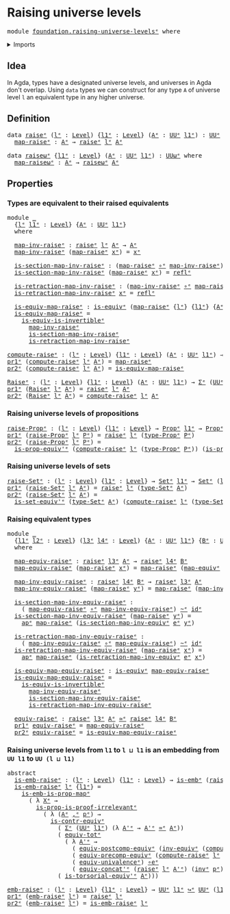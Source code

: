 # Raising universe levels

<pre class="Agda"><a id="36" class="Keyword">module</a> <a id="43" href="foundation.raising-universe-levels%25E1%25B5%2589.html" class="Module">foundation.raising-universe-levelsᵉ</a> <a id="79" class="Keyword">where</a>
</pre>
<details><summary>Imports</summary>

<pre class="Agda"><a id="135" class="Keyword">open</a> <a id="140" class="Keyword">import</a> <a id="147" href="foundation.action-on-identifications-functions%25E1%25B5%2589.html" class="Module">foundation.action-on-identifications-functionsᵉ</a>
<a id="195" class="Keyword">open</a> <a id="200" class="Keyword">import</a> <a id="207" href="foundation.dependent-pair-types%25E1%25B5%2589.html" class="Module">foundation.dependent-pair-typesᵉ</a>
<a id="240" class="Keyword">open</a> <a id="245" class="Keyword">import</a> <a id="252" href="foundation.equivalences%25E1%25B5%2589.html" class="Module">foundation.equivalencesᵉ</a>
<a id="277" class="Keyword">open</a> <a id="282" class="Keyword">import</a> <a id="289" href="foundation.identity-types%25E1%25B5%2589.html" class="Module">foundation.identity-typesᵉ</a>
<a id="316" class="Keyword">open</a> <a id="321" class="Keyword">import</a> <a id="328" href="foundation.univalence%25E1%25B5%2589.html" class="Module">foundation.univalenceᵉ</a>
<a id="351" class="Keyword">open</a> <a id="356" class="Keyword">import</a> <a id="363" href="foundation.universe-levels%25E1%25B5%2589.html" class="Module">foundation.universe-levelsᵉ</a>

<a id="392" class="Keyword">open</a> <a id="397" class="Keyword">import</a> <a id="404" href="foundation-core.contractible-types%25E1%25B5%2589.html" class="Module">foundation-core.contractible-typesᵉ</a>
<a id="440" class="Keyword">open</a> <a id="445" class="Keyword">import</a> <a id="452" href="foundation-core.embeddings%25E1%25B5%2589.html" class="Module">foundation-core.embeddingsᵉ</a>
<a id="480" class="Keyword">open</a> <a id="485" class="Keyword">import</a> <a id="492" href="foundation-core.function-types%25E1%25B5%2589.html" class="Module">foundation-core.function-typesᵉ</a>
<a id="524" class="Keyword">open</a> <a id="529" class="Keyword">import</a> <a id="536" href="foundation-core.functoriality-dependent-pair-types%25E1%25B5%2589.html" class="Module">foundation-core.functoriality-dependent-pair-typesᵉ</a>
<a id="588" class="Keyword">open</a> <a id="593" class="Keyword">import</a> <a id="600" href="foundation-core.homotopies%25E1%25B5%2589.html" class="Module">foundation-core.homotopiesᵉ</a>
<a id="628" class="Keyword">open</a> <a id="633" class="Keyword">import</a> <a id="640" href="foundation-core.propositional-maps%25E1%25B5%2589.html" class="Module">foundation-core.propositional-mapsᵉ</a>
<a id="676" class="Keyword">open</a> <a id="681" class="Keyword">import</a> <a id="688" href="foundation-core.propositions%25E1%25B5%2589.html" class="Module">foundation-core.propositionsᵉ</a>
<a id="718" class="Keyword">open</a> <a id="723" class="Keyword">import</a> <a id="730" href="foundation-core.sets%25E1%25B5%2589.html" class="Module">foundation-core.setsᵉ</a>
</pre>
</details>

## Idea

In Agda, types have a designated universe levels, and universes in Agda don't
overlap. Using `data` types we can construct for any type `A` of universe level
`l` an equivalent type in any higher universe.

## Definition

<pre class="Agda"><a id="1007" class="Keyword">data</a> <a id="raiseᵉ"></a><a id="1012" href="foundation.raising-universe-levels%25E1%25B5%2589.html#1012" class="Datatype">raiseᵉ</a> <a id="1019" class="Symbol">(</a><a id="1020" href="foundation.raising-universe-levels%25E1%25B5%2589.html#1020" class="Bound">lᵉ</a> <a id="1023" class="Symbol">:</a> <a id="1025" href="Agda.Primitive.html#742" class="Postulate">Level</a><a id="1030" class="Symbol">)</a> <a id="1032" class="Symbol">{</a><a id="1033" href="foundation.raising-universe-levels%25E1%25B5%2589.html#1033" class="Bound">l1ᵉ</a> <a id="1037" class="Symbol">:</a> <a id="1039" href="Agda.Primitive.html#742" class="Postulate">Level</a><a id="1044" class="Symbol">}</a> <a id="1046" class="Symbol">(</a><a id="1047" href="foundation.raising-universe-levels%25E1%25B5%2589.html#1047" class="Bound">Aᵉ</a> <a id="1050" class="Symbol">:</a> <a id="1052" href="Agda.Primitive.html#429" class="Primitive">UUᵉ</a> <a id="1056" href="foundation.raising-universe-levels%25E1%25B5%2589.html#1033" class="Bound">l1ᵉ</a><a id="1059" class="Symbol">)</a> <a id="1061" class="Symbol">:</a> <a id="1063" href="Agda.Primitive.html#429" class="Primitive">UUᵉ</a> <a id="1067" class="Symbol">(</a><a id="1068" href="foundation.raising-universe-levels%25E1%25B5%2589.html#1033" class="Bound">l1ᵉ</a> <a id="1072" href="Agda.Primitive.html#961" class="Primitive Operator">⊔</a> <a id="1074" href="foundation.raising-universe-levels%25E1%25B5%2589.html#1020" class="Bound">lᵉ</a><a id="1076" class="Symbol">)</a> <a id="1078" class="Keyword">where</a>
  <a id="raiseᵉ.map-raiseᵉ"></a><a id="1086" href="foundation.raising-universe-levels%25E1%25B5%2589.html#1086" class="InductiveConstructor">map-raiseᵉ</a> <a id="1097" class="Symbol">:</a> <a id="1099" href="foundation.raising-universe-levels%25E1%25B5%2589.html#1047" class="Bound">Aᵉ</a> <a id="1102" class="Symbol">→</a> <a id="1104" href="foundation.raising-universe-levels%25E1%25B5%2589.html#1012" class="Datatype">raiseᵉ</a> <a id="1111" href="foundation.raising-universe-levels%25E1%25B5%2589.html#1020" class="Bound">lᵉ</a> <a id="1114" href="foundation.raising-universe-levels%25E1%25B5%2589.html#1047" class="Bound">Aᵉ</a>

<a id="1118" class="Keyword">data</a> <a id="raiseωᵉ"></a><a id="1123" href="foundation.raising-universe-levels%25E1%25B5%2589.html#1123" class="Datatype">raiseωᵉ</a> <a id="1131" class="Symbol">{</a><a id="1132" href="foundation.raising-universe-levels%25E1%25B5%2589.html#1132" class="Bound">l1ᵉ</a> <a id="1136" class="Symbol">:</a> <a id="1138" href="Agda.Primitive.html#742" class="Postulate">Level</a><a id="1143" class="Symbol">}</a> <a id="1145" class="Symbol">(</a><a id="1146" href="foundation.raising-universe-levels%25E1%25B5%2589.html#1146" class="Bound">Aᵉ</a> <a id="1149" class="Symbol">:</a> <a id="1151" href="Agda.Primitive.html#429" class="Primitive">UUᵉ</a> <a id="1155" href="foundation.raising-universe-levels%25E1%25B5%2589.html#1132" class="Bound">l1ᵉ</a><a id="1158" class="Symbol">)</a> <a id="1160" class="Symbol">:</a> <a id="1162" href="Agda.Primitive.html#553" class="Primitive">UUωᵉ</a> <a id="1167" class="Keyword">where</a>
  <a id="raiseωᵉ.map-raiseωᵉ"></a><a id="1175" href="foundation.raising-universe-levels%25E1%25B5%2589.html#1175" class="InductiveConstructor">map-raiseωᵉ</a> <a id="1187" class="Symbol">:</a> <a id="1189" href="foundation.raising-universe-levels%25E1%25B5%2589.html#1146" class="Bound">Aᵉ</a> <a id="1192" class="Symbol">→</a> <a id="1194" href="foundation.raising-universe-levels%25E1%25B5%2589.html#1123" class="Datatype">raiseωᵉ</a> <a id="1202" href="foundation.raising-universe-levels%25E1%25B5%2589.html#1146" class="Bound">Aᵉ</a>
</pre>
## Properties

### Types are equivalent to their raised equivalents

<pre class="Agda"><a id="1287" class="Keyword">module</a> <a id="1294" href="foundation.raising-universe-levels%25E1%25B5%2589.html#1294" class="Module">_</a>
  <a id="1298" class="Symbol">{</a><a id="1299" href="foundation.raising-universe-levels%25E1%25B5%2589.html#1299" class="Bound">lᵉ</a> <a id="1302" href="foundation.raising-universe-levels%25E1%25B5%2589.html#1302" class="Bound">l1ᵉ</a> <a id="1306" class="Symbol">:</a> <a id="1308" href="Agda.Primitive.html#742" class="Postulate">Level</a><a id="1313" class="Symbol">}</a> <a id="1315" class="Symbol">{</a><a id="1316" href="foundation.raising-universe-levels%25E1%25B5%2589.html#1316" class="Bound">Aᵉ</a> <a id="1319" class="Symbol">:</a> <a id="1321" href="Agda.Primitive.html#429" class="Primitive">UUᵉ</a> <a id="1325" href="foundation.raising-universe-levels%25E1%25B5%2589.html#1302" class="Bound">l1ᵉ</a><a id="1328" class="Symbol">}</a>
  <a id="1332" class="Keyword">where</a>

  <a id="1341" href="foundation.raising-universe-levels%25E1%25B5%2589.html#1341" class="Function">map-inv-raiseᵉ</a> <a id="1356" class="Symbol">:</a> <a id="1358" href="foundation.raising-universe-levels%25E1%25B5%2589.html#1012" class="Datatype">raiseᵉ</a> <a id="1365" href="foundation.raising-universe-levels%25E1%25B5%2589.html#1299" class="Bound">lᵉ</a> <a id="1368" href="foundation.raising-universe-levels%25E1%25B5%2589.html#1316" class="Bound">Aᵉ</a> <a id="1371" class="Symbol">→</a> <a id="1373" href="foundation.raising-universe-levels%25E1%25B5%2589.html#1316" class="Bound">Aᵉ</a>
  <a id="1378" href="foundation.raising-universe-levels%25E1%25B5%2589.html#1341" class="Function">map-inv-raiseᵉ</a> <a id="1393" class="Symbol">(</a><a id="1394" href="foundation.raising-universe-levels%25E1%25B5%2589.html#1086" class="InductiveConstructor">map-raiseᵉ</a> <a id="1405" href="foundation.raising-universe-levels%25E1%25B5%2589.html#1405" class="Bound">xᵉ</a><a id="1407" class="Symbol">)</a> <a id="1409" class="Symbol">=</a> <a id="1411" href="foundation.raising-universe-levels%25E1%25B5%2589.html#1405" class="Bound">xᵉ</a>

  <a id="1417" href="foundation.raising-universe-levels%25E1%25B5%2589.html#1417" class="Function">is-section-map-inv-raiseᵉ</a> <a id="1443" class="Symbol">:</a> <a id="1445" class="Symbol">(</a><a id="1446" href="foundation.raising-universe-levels%25E1%25B5%2589.html#1086" class="InductiveConstructor">map-raiseᵉ</a> <a id="1457" href="foundation-core.function-types%25E1%25B5%2589.html#476" class="Function Operator">∘ᵉ</a> <a id="1460" href="foundation.raising-universe-levels%25E1%25B5%2589.html#1341" class="Function">map-inv-raiseᵉ</a><a id="1474" class="Symbol">)</a> <a id="1476" href="foundation-core.homotopies%25E1%25B5%2589.html#2800" class="Function Operator">~ᵉ</a> <a id="1479" href="foundation-core.function-types%25E1%25B5%2589.html#309" class="Function">idᵉ</a>
  <a id="1485" href="foundation.raising-universe-levels%25E1%25B5%2589.html#1417" class="Function">is-section-map-inv-raiseᵉ</a> <a id="1511" class="Symbol">(</a><a id="1512" href="foundation.raising-universe-levels%25E1%25B5%2589.html#1086" class="InductiveConstructor">map-raiseᵉ</a> <a id="1523" href="foundation.raising-universe-levels%25E1%25B5%2589.html#1523" class="Bound">xᵉ</a><a id="1525" class="Symbol">)</a> <a id="1527" class="Symbol">=</a> <a id="1529" href="foundation-core.identity-types%25E1%25B5%2589.html#2694" class="InductiveConstructor">reflᵉ</a>

  <a id="1538" href="foundation.raising-universe-levels%25E1%25B5%2589.html#1538" class="Function">is-retraction-map-inv-raiseᵉ</a> <a id="1567" class="Symbol">:</a> <a id="1569" class="Symbol">(</a><a id="1570" href="foundation.raising-universe-levels%25E1%25B5%2589.html#1341" class="Function">map-inv-raiseᵉ</a> <a id="1585" href="foundation-core.function-types%25E1%25B5%2589.html#476" class="Function Operator">∘ᵉ</a> <a id="1588" href="foundation.raising-universe-levels%25E1%25B5%2589.html#1086" class="InductiveConstructor">map-raiseᵉ</a><a id="1598" class="Symbol">)</a> <a id="1600" href="foundation-core.homotopies%25E1%25B5%2589.html#2800" class="Function Operator">~ᵉ</a> <a id="1603" href="foundation-core.function-types%25E1%25B5%2589.html#309" class="Function">idᵉ</a>
  <a id="1609" href="foundation.raising-universe-levels%25E1%25B5%2589.html#1538" class="Function">is-retraction-map-inv-raiseᵉ</a> <a id="1638" href="foundation.raising-universe-levels%25E1%25B5%2589.html#1638" class="Bound">xᵉ</a> <a id="1641" class="Symbol">=</a> <a id="1643" href="foundation-core.identity-types%25E1%25B5%2589.html#2694" class="InductiveConstructor">reflᵉ</a>

  <a id="1652" href="foundation.raising-universe-levels%25E1%25B5%2589.html#1652" class="Function">is-equiv-map-raiseᵉ</a> <a id="1672" class="Symbol">:</a> <a id="1674" href="foundation-core.equivalences%25E1%25B5%2589.html#1553" class="Function">is-equivᵉ</a> <a id="1684" class="Symbol">(</a><a id="1685" href="foundation.raising-universe-levels%25E1%25B5%2589.html#1086" class="InductiveConstructor">map-raiseᵉ</a> <a id="1696" class="Symbol">{</a><a id="1697" href="foundation.raising-universe-levels%25E1%25B5%2589.html#1299" class="Bound">lᵉ</a><a id="1699" class="Symbol">}</a> <a id="1701" class="Symbol">{</a><a id="1702" href="foundation.raising-universe-levels%25E1%25B5%2589.html#1302" class="Bound">l1ᵉ</a><a id="1705" class="Symbol">}</a> <a id="1707" class="Symbol">{</a><a id="1708" href="foundation.raising-universe-levels%25E1%25B5%2589.html#1316" class="Bound">Aᵉ</a><a id="1710" class="Symbol">})</a>
  <a id="1715" href="foundation.raising-universe-levels%25E1%25B5%2589.html#1652" class="Function">is-equiv-map-raiseᵉ</a> <a id="1735" class="Symbol">=</a>
    <a id="1741" href="foundation-core.equivalences%25E1%25B5%2589.html#5107" class="Function">is-equiv-is-invertibleᵉ</a>
      <a id="1771" href="foundation.raising-universe-levels%25E1%25B5%2589.html#1341" class="Function">map-inv-raiseᵉ</a>
      <a id="1792" href="foundation.raising-universe-levels%25E1%25B5%2589.html#1417" class="Function">is-section-map-inv-raiseᵉ</a>
      <a id="1824" href="foundation.raising-universe-levels%25E1%25B5%2589.html#1538" class="Function">is-retraction-map-inv-raiseᵉ</a>

<a id="compute-raiseᵉ"></a><a id="1854" href="foundation.raising-universe-levels%25E1%25B5%2589.html#1854" class="Function">compute-raiseᵉ</a> <a id="1869" class="Symbol">:</a> <a id="1871" class="Symbol">(</a><a id="1872" href="foundation.raising-universe-levels%25E1%25B5%2589.html#1872" class="Bound">lᵉ</a> <a id="1875" class="Symbol">:</a> <a id="1877" href="Agda.Primitive.html#742" class="Postulate">Level</a><a id="1882" class="Symbol">)</a> <a id="1884" class="Symbol">{</a><a id="1885" href="foundation.raising-universe-levels%25E1%25B5%2589.html#1885" class="Bound">l1ᵉ</a> <a id="1889" class="Symbol">:</a> <a id="1891" href="Agda.Primitive.html#742" class="Postulate">Level</a><a id="1896" class="Symbol">}</a> <a id="1898" class="Symbol">(</a><a id="1899" href="foundation.raising-universe-levels%25E1%25B5%2589.html#1899" class="Bound">Aᵉ</a> <a id="1902" class="Symbol">:</a> <a id="1904" href="Agda.Primitive.html#429" class="Primitive">UUᵉ</a> <a id="1908" href="foundation.raising-universe-levels%25E1%25B5%2589.html#1885" class="Bound">l1ᵉ</a><a id="1911" class="Symbol">)</a> <a id="1913" class="Symbol">→</a> <a id="1915" href="foundation.raising-universe-levels%25E1%25B5%2589.html#1899" class="Bound">Aᵉ</a> <a id="1918" href="foundation-core.equivalences%25E1%25B5%2589.html#2662" class="Function Operator">≃ᵉ</a> <a id="1921" href="foundation.raising-universe-levels%25E1%25B5%2589.html#1012" class="Datatype">raiseᵉ</a> <a id="1928" href="foundation.raising-universe-levels%25E1%25B5%2589.html#1872" class="Bound">lᵉ</a> <a id="1931" href="foundation.raising-universe-levels%25E1%25B5%2589.html#1899" class="Bound">Aᵉ</a>
<a id="1934" href="foundation.dependent-pair-types%25E1%25B5%2589.html#697" class="Field">pr1ᵉ</a> <a id="1939" class="Symbol">(</a><a id="1940" href="foundation.raising-universe-levels%25E1%25B5%2589.html#1854" class="Function">compute-raiseᵉ</a> <a id="1955" href="foundation.raising-universe-levels%25E1%25B5%2589.html#1955" class="Bound">lᵉ</a> <a id="1958" href="foundation.raising-universe-levels%25E1%25B5%2589.html#1958" class="Bound">Aᵉ</a><a id="1960" class="Symbol">)</a> <a id="1962" class="Symbol">=</a> <a id="1964" href="foundation.raising-universe-levels%25E1%25B5%2589.html#1086" class="InductiveConstructor">map-raiseᵉ</a>
<a id="1975" href="foundation.dependent-pair-types%25E1%25B5%2589.html#711" class="Field">pr2ᵉ</a> <a id="1980" class="Symbol">(</a><a id="1981" href="foundation.raising-universe-levels%25E1%25B5%2589.html#1854" class="Function">compute-raiseᵉ</a> <a id="1996" href="foundation.raising-universe-levels%25E1%25B5%2589.html#1996" class="Bound">lᵉ</a> <a id="1999" href="foundation.raising-universe-levels%25E1%25B5%2589.html#1999" class="Bound">Aᵉ</a><a id="2001" class="Symbol">)</a> <a id="2003" class="Symbol">=</a> <a id="2005" href="foundation.raising-universe-levels%25E1%25B5%2589.html#1652" class="Function">is-equiv-map-raiseᵉ</a>

<a id="Raiseᵉ"></a><a id="2026" href="foundation.raising-universe-levels%25E1%25B5%2589.html#2026" class="Function">Raiseᵉ</a> <a id="2033" class="Symbol">:</a> <a id="2035" class="Symbol">(</a><a id="2036" href="foundation.raising-universe-levels%25E1%25B5%2589.html#2036" class="Bound">lᵉ</a> <a id="2039" class="Symbol">:</a> <a id="2041" href="Agda.Primitive.html#742" class="Postulate">Level</a><a id="2046" class="Symbol">)</a> <a id="2048" class="Symbol">{</a><a id="2049" href="foundation.raising-universe-levels%25E1%25B5%2589.html#2049" class="Bound">l1ᵉ</a> <a id="2053" class="Symbol">:</a> <a id="2055" href="Agda.Primitive.html#742" class="Postulate">Level</a><a id="2060" class="Symbol">}</a> <a id="2062" class="Symbol">(</a><a id="2063" href="foundation.raising-universe-levels%25E1%25B5%2589.html#2063" class="Bound">Aᵉ</a> <a id="2066" class="Symbol">:</a> <a id="2068" href="Agda.Primitive.html#429" class="Primitive">UUᵉ</a> <a id="2072" href="foundation.raising-universe-levels%25E1%25B5%2589.html#2049" class="Bound">l1ᵉ</a><a id="2075" class="Symbol">)</a> <a id="2077" class="Symbol">→</a> <a id="2079" href="foundation.dependent-pair-types%25E1%25B5%2589.html#585" class="Record">Σᵉ</a> <a id="2082" class="Symbol">(</a><a id="2083" href="Agda.Primitive.html#429" class="Primitive">UUᵉ</a> <a id="2087" class="Symbol">(</a><a id="2088" href="foundation.raising-universe-levels%25E1%25B5%2589.html#2049" class="Bound">l1ᵉ</a> <a id="2092" href="Agda.Primitive.html#961" class="Primitive Operator">⊔</a> <a id="2094" href="foundation.raising-universe-levels%25E1%25B5%2589.html#2036" class="Bound">lᵉ</a><a id="2096" class="Symbol">))</a> <a id="2099" class="Symbol">(λ</a> <a id="2102" href="foundation.raising-universe-levels%25E1%25B5%2589.html#2102" class="Bound">Xᵉ</a> <a id="2105" class="Symbol">→</a> <a id="2107" href="foundation.raising-universe-levels%25E1%25B5%2589.html#2063" class="Bound">Aᵉ</a> <a id="2110" href="foundation-core.equivalences%25E1%25B5%2589.html#2662" class="Function Operator">≃ᵉ</a> <a id="2113" href="foundation.raising-universe-levels%25E1%25B5%2589.html#2102" class="Bound">Xᵉ</a><a id="2115" class="Symbol">)</a>
<a id="2117" href="foundation.dependent-pair-types%25E1%25B5%2589.html#697" class="Field">pr1ᵉ</a> <a id="2122" class="Symbol">(</a><a id="2123" href="foundation.raising-universe-levels%25E1%25B5%2589.html#2026" class="Function">Raiseᵉ</a> <a id="2130" href="foundation.raising-universe-levels%25E1%25B5%2589.html#2130" class="Bound">lᵉ</a> <a id="2133" href="foundation.raising-universe-levels%25E1%25B5%2589.html#2133" class="Bound">Aᵉ</a><a id="2135" class="Symbol">)</a> <a id="2137" class="Symbol">=</a> <a id="2139" href="foundation.raising-universe-levels%25E1%25B5%2589.html#1012" class="Datatype">raiseᵉ</a> <a id="2146" href="foundation.raising-universe-levels%25E1%25B5%2589.html#2130" class="Bound">lᵉ</a> <a id="2149" href="foundation.raising-universe-levels%25E1%25B5%2589.html#2133" class="Bound">Aᵉ</a>
<a id="2152" href="foundation.dependent-pair-types%25E1%25B5%2589.html#711" class="Field">pr2ᵉ</a> <a id="2157" class="Symbol">(</a><a id="2158" href="foundation.raising-universe-levels%25E1%25B5%2589.html#2026" class="Function">Raiseᵉ</a> <a id="2165" href="foundation.raising-universe-levels%25E1%25B5%2589.html#2165" class="Bound">lᵉ</a> <a id="2168" href="foundation.raising-universe-levels%25E1%25B5%2589.html#2168" class="Bound">Aᵉ</a><a id="2170" class="Symbol">)</a> <a id="2172" class="Symbol">=</a> <a id="2174" href="foundation.raising-universe-levels%25E1%25B5%2589.html#1854" class="Function">compute-raiseᵉ</a> <a id="2189" href="foundation.raising-universe-levels%25E1%25B5%2589.html#2165" class="Bound">lᵉ</a> <a id="2192" href="foundation.raising-universe-levels%25E1%25B5%2589.html#2168" class="Bound">Aᵉ</a>
</pre>
### Raising universe levels of propositions

<pre class="Agda"><a id="raise-Propᵉ"></a><a id="2253" href="foundation.raising-universe-levels%25E1%25B5%2589.html#2253" class="Function">raise-Propᵉ</a> <a id="2265" class="Symbol">:</a> <a id="2267" class="Symbol">(</a><a id="2268" href="foundation.raising-universe-levels%25E1%25B5%2589.html#2268" class="Bound">lᵉ</a> <a id="2271" class="Symbol">:</a> <a id="2273" href="Agda.Primitive.html#742" class="Postulate">Level</a><a id="2278" class="Symbol">)</a> <a id="2280" class="Symbol">{</a><a id="2281" href="foundation.raising-universe-levels%25E1%25B5%2589.html#2281" class="Bound">l1ᵉ</a> <a id="2285" class="Symbol">:</a> <a id="2287" href="Agda.Primitive.html#742" class="Postulate">Level</a><a id="2292" class="Symbol">}</a> <a id="2294" class="Symbol">→</a> <a id="2296" href="foundation-core.propositions%25E1%25B5%2589.html#1181" class="Function">Propᵉ</a> <a id="2302" href="foundation.raising-universe-levels%25E1%25B5%2589.html#2281" class="Bound">l1ᵉ</a> <a id="2306" class="Symbol">→</a> <a id="2308" href="foundation-core.propositions%25E1%25B5%2589.html#1181" class="Function">Propᵉ</a> <a id="2314" class="Symbol">(</a><a id="2315" href="foundation.raising-universe-levels%25E1%25B5%2589.html#2268" class="Bound">lᵉ</a> <a id="2318" href="Agda.Primitive.html#961" class="Primitive Operator">⊔</a> <a id="2320" href="foundation.raising-universe-levels%25E1%25B5%2589.html#2281" class="Bound">l1ᵉ</a><a id="2323" class="Symbol">)</a>
<a id="2325" href="foundation.dependent-pair-types%25E1%25B5%2589.html#697" class="Field">pr1ᵉ</a> <a id="2330" class="Symbol">(</a><a id="2331" href="foundation.raising-universe-levels%25E1%25B5%2589.html#2253" class="Function">raise-Propᵉ</a> <a id="2343" href="foundation.raising-universe-levels%25E1%25B5%2589.html#2343" class="Bound">lᵉ</a> <a id="2346" href="foundation.raising-universe-levels%25E1%25B5%2589.html#2346" class="Bound">Pᵉ</a><a id="2348" class="Symbol">)</a> <a id="2350" class="Symbol">=</a> <a id="2352" href="foundation.raising-universe-levels%25E1%25B5%2589.html#1012" class="Datatype">raiseᵉ</a> <a id="2359" href="foundation.raising-universe-levels%25E1%25B5%2589.html#2343" class="Bound">lᵉ</a> <a id="2362" class="Symbol">(</a><a id="2363" href="foundation-core.propositions%25E1%25B5%2589.html#1288" class="Function">type-Propᵉ</a> <a id="2374" href="foundation.raising-universe-levels%25E1%25B5%2589.html#2346" class="Bound">Pᵉ</a><a id="2376" class="Symbol">)</a>
<a id="2378" href="foundation.dependent-pair-types%25E1%25B5%2589.html#711" class="Field">pr2ᵉ</a> <a id="2383" class="Symbol">(</a><a id="2384" href="foundation.raising-universe-levels%25E1%25B5%2589.html#2253" class="Function">raise-Propᵉ</a> <a id="2396" href="foundation.raising-universe-levels%25E1%25B5%2589.html#2396" class="Bound">lᵉ</a> <a id="2399" href="foundation.raising-universe-levels%25E1%25B5%2589.html#2399" class="Bound">Pᵉ</a><a id="2401" class="Symbol">)</a> <a id="2403" class="Symbol">=</a>
  <a id="2407" href="foundation-core.propositions%25E1%25B5%2589.html#4311" class="Function">is-prop-equiv&#39;ᵉ</a> <a id="2423" class="Symbol">(</a><a id="2424" href="foundation.raising-universe-levels%25E1%25B5%2589.html#1854" class="Function">compute-raiseᵉ</a> <a id="2439" href="foundation.raising-universe-levels%25E1%25B5%2589.html#2396" class="Bound">lᵉ</a> <a id="2442" class="Symbol">(</a><a id="2443" href="foundation-core.propositions%25E1%25B5%2589.html#1288" class="Function">type-Propᵉ</a> <a id="2454" href="foundation.raising-universe-levels%25E1%25B5%2589.html#2399" class="Bound">Pᵉ</a><a id="2456" class="Symbol">))</a> <a id="2459" class="Symbol">(</a><a id="2460" href="foundation-core.propositions%25E1%25B5%2589.html#1361" class="Function">is-prop-type-Propᵉ</a> <a id="2479" href="foundation.raising-universe-levels%25E1%25B5%2589.html#2399" class="Bound">Pᵉ</a><a id="2481" class="Symbol">)</a>
</pre>
### Raising universe levels of sets

<pre class="Agda"><a id="raise-Setᵉ"></a><a id="2533" href="foundation.raising-universe-levels%25E1%25B5%2589.html#2533" class="Function">raise-Setᵉ</a> <a id="2544" class="Symbol">:</a> <a id="2546" class="Symbol">(</a><a id="2547" href="foundation.raising-universe-levels%25E1%25B5%2589.html#2547" class="Bound">lᵉ</a> <a id="2550" class="Symbol">:</a> <a id="2552" href="Agda.Primitive.html#742" class="Postulate">Level</a><a id="2557" class="Symbol">)</a> <a id="2559" class="Symbol">{</a><a id="2560" href="foundation.raising-universe-levels%25E1%25B5%2589.html#2560" class="Bound">l1ᵉ</a> <a id="2564" class="Symbol">:</a> <a id="2566" href="Agda.Primitive.html#742" class="Postulate">Level</a><a id="2571" class="Symbol">}</a> <a id="2573" class="Symbol">→</a> <a id="2575" href="foundation-core.sets%25E1%25B5%2589.html#897" class="Function">Setᵉ</a> <a id="2580" href="foundation.raising-universe-levels%25E1%25B5%2589.html#2560" class="Bound">l1ᵉ</a> <a id="2584" class="Symbol">→</a> <a id="2586" href="foundation-core.sets%25E1%25B5%2589.html#897" class="Function">Setᵉ</a> <a id="2591" class="Symbol">(</a><a id="2592" href="foundation.raising-universe-levels%25E1%25B5%2589.html#2547" class="Bound">lᵉ</a> <a id="2595" href="Agda.Primitive.html#961" class="Primitive Operator">⊔</a> <a id="2597" href="foundation.raising-universe-levels%25E1%25B5%2589.html#2560" class="Bound">l1ᵉ</a><a id="2600" class="Symbol">)</a>
<a id="2602" href="foundation.dependent-pair-types%25E1%25B5%2589.html#697" class="Field">pr1ᵉ</a> <a id="2607" class="Symbol">(</a><a id="2608" href="foundation.raising-universe-levels%25E1%25B5%2589.html#2533" class="Function">raise-Setᵉ</a> <a id="2619" href="foundation.raising-universe-levels%25E1%25B5%2589.html#2619" class="Bound">lᵉ</a> <a id="2622" href="foundation.raising-universe-levels%25E1%25B5%2589.html#2622" class="Bound">Aᵉ</a><a id="2624" class="Symbol">)</a> <a id="2626" class="Symbol">=</a> <a id="2628" href="foundation.raising-universe-levels%25E1%25B5%2589.html#1012" class="Datatype">raiseᵉ</a> <a id="2635" href="foundation.raising-universe-levels%25E1%25B5%2589.html#2619" class="Bound">lᵉ</a> <a id="2638" class="Symbol">(</a><a id="2639" href="foundation-core.sets%25E1%25B5%2589.html#1014" class="Function">type-Setᵉ</a> <a id="2649" href="foundation.raising-universe-levels%25E1%25B5%2589.html#2622" class="Bound">Aᵉ</a><a id="2651" class="Symbol">)</a>
<a id="2653" href="foundation.dependent-pair-types%25E1%25B5%2589.html#711" class="Field">pr2ᵉ</a> <a id="2658" class="Symbol">(</a><a id="2659" href="foundation.raising-universe-levels%25E1%25B5%2589.html#2533" class="Function">raise-Setᵉ</a> <a id="2670" href="foundation.raising-universe-levels%25E1%25B5%2589.html#2670" class="Bound">lᵉ</a> <a id="2673" href="foundation.raising-universe-levels%25E1%25B5%2589.html#2673" class="Bound">Aᵉ</a><a id="2675" class="Symbol">)</a> <a id="2677" class="Symbol">=</a>
  <a id="2681" href="foundation-core.sets%25E1%25B5%2589.html#4542" class="Function">is-set-equiv&#39;ᵉ</a> <a id="2696" class="Symbol">(</a><a id="2697" href="foundation-core.sets%25E1%25B5%2589.html#1014" class="Function">type-Setᵉ</a> <a id="2707" href="foundation.raising-universe-levels%25E1%25B5%2589.html#2673" class="Bound">Aᵉ</a><a id="2709" class="Symbol">)</a> <a id="2711" class="Symbol">(</a><a id="2712" href="foundation.raising-universe-levels%25E1%25B5%2589.html#1854" class="Function">compute-raiseᵉ</a> <a id="2727" href="foundation.raising-universe-levels%25E1%25B5%2589.html#2670" class="Bound">lᵉ</a> <a id="2730" class="Symbol">(</a><a id="2731" href="foundation-core.sets%25E1%25B5%2589.html#1014" class="Function">type-Setᵉ</a> <a id="2741" href="foundation.raising-universe-levels%25E1%25B5%2589.html#2673" class="Bound">Aᵉ</a><a id="2743" class="Symbol">))</a> <a id="2746" class="Symbol">(</a><a id="2747" href="foundation-core.sets%25E1%25B5%2589.html#1071" class="Function">is-set-type-Setᵉ</a> <a id="2764" href="foundation.raising-universe-levels%25E1%25B5%2589.html#2673" class="Bound">Aᵉ</a><a id="2766" class="Symbol">)</a>
</pre>
### Raising equivalent types

<pre class="Agda"><a id="2811" class="Keyword">module</a> <a id="2818" href="foundation.raising-universe-levels%25E1%25B5%2589.html#2818" class="Module">_</a>
  <a id="2822" class="Symbol">{</a><a id="2823" href="foundation.raising-universe-levels%25E1%25B5%2589.html#2823" class="Bound">l1ᵉ</a> <a id="2827" href="foundation.raising-universe-levels%25E1%25B5%2589.html#2827" class="Bound">l2ᵉ</a> <a id="2831" class="Symbol">:</a> <a id="2833" href="Agda.Primitive.html#742" class="Postulate">Level</a><a id="2838" class="Symbol">}</a> <a id="2840" class="Symbol">(</a><a id="2841" href="foundation.raising-universe-levels%25E1%25B5%2589.html#2841" class="Bound">l3ᵉ</a> <a id="2845" href="foundation.raising-universe-levels%25E1%25B5%2589.html#2845" class="Bound">l4ᵉ</a> <a id="2849" class="Symbol">:</a> <a id="2851" href="Agda.Primitive.html#742" class="Postulate">Level</a><a id="2856" class="Symbol">)</a> <a id="2858" class="Symbol">{</a><a id="2859" href="foundation.raising-universe-levels%25E1%25B5%2589.html#2859" class="Bound">Aᵉ</a> <a id="2862" class="Symbol">:</a> <a id="2864" href="Agda.Primitive.html#429" class="Primitive">UUᵉ</a> <a id="2868" href="foundation.raising-universe-levels%25E1%25B5%2589.html#2823" class="Bound">l1ᵉ</a><a id="2871" class="Symbol">}</a> <a id="2873" class="Symbol">{</a><a id="2874" href="foundation.raising-universe-levels%25E1%25B5%2589.html#2874" class="Bound">Bᵉ</a> <a id="2877" class="Symbol">:</a> <a id="2879" href="Agda.Primitive.html#429" class="Primitive">UUᵉ</a> <a id="2883" href="foundation.raising-universe-levels%25E1%25B5%2589.html#2827" class="Bound">l2ᵉ</a><a id="2886" class="Symbol">}</a> <a id="2888" class="Symbol">(</a><a id="2889" href="foundation.raising-universe-levels%25E1%25B5%2589.html#2889" class="Bound">eᵉ</a> <a id="2892" class="Symbol">:</a> <a id="2894" href="foundation.raising-universe-levels%25E1%25B5%2589.html#2859" class="Bound">Aᵉ</a> <a id="2897" href="foundation-core.equivalences%25E1%25B5%2589.html#2662" class="Function Operator">≃ᵉ</a> <a id="2900" href="foundation.raising-universe-levels%25E1%25B5%2589.html#2874" class="Bound">Bᵉ</a><a id="2902" class="Symbol">)</a>
  <a id="2906" class="Keyword">where</a>

  <a id="2915" href="foundation.raising-universe-levels%25E1%25B5%2589.html#2915" class="Function">map-equiv-raiseᵉ</a> <a id="2932" class="Symbol">:</a> <a id="2934" href="foundation.raising-universe-levels%25E1%25B5%2589.html#1012" class="Datatype">raiseᵉ</a> <a id="2941" href="foundation.raising-universe-levels%25E1%25B5%2589.html#2841" class="Bound">l3ᵉ</a> <a id="2945" href="foundation.raising-universe-levels%25E1%25B5%2589.html#2859" class="Bound">Aᵉ</a> <a id="2948" class="Symbol">→</a> <a id="2950" href="foundation.raising-universe-levels%25E1%25B5%2589.html#1012" class="Datatype">raiseᵉ</a> <a id="2957" href="foundation.raising-universe-levels%25E1%25B5%2589.html#2845" class="Bound">l4ᵉ</a> <a id="2961" href="foundation.raising-universe-levels%25E1%25B5%2589.html#2874" class="Bound">Bᵉ</a>
  <a id="2966" href="foundation.raising-universe-levels%25E1%25B5%2589.html#2915" class="Function">map-equiv-raiseᵉ</a> <a id="2983" class="Symbol">(</a><a id="2984" href="foundation.raising-universe-levels%25E1%25B5%2589.html#1086" class="InductiveConstructor">map-raiseᵉ</a> <a id="2995" href="foundation.raising-universe-levels%25E1%25B5%2589.html#2995" class="Bound">xᵉ</a><a id="2997" class="Symbol">)</a> <a id="2999" class="Symbol">=</a> <a id="3001" href="foundation.raising-universe-levels%25E1%25B5%2589.html#1086" class="InductiveConstructor">map-raiseᵉ</a> <a id="3012" class="Symbol">(</a><a id="3013" href="foundation-core.equivalences%25E1%25B5%2589.html#2892" class="Function">map-equivᵉ</a> <a id="3024" href="foundation.raising-universe-levels%25E1%25B5%2589.html#2889" class="Bound">eᵉ</a> <a id="3027" href="foundation.raising-universe-levels%25E1%25B5%2589.html#2995" class="Bound">xᵉ</a><a id="3029" class="Symbol">)</a>

  <a id="3034" href="foundation.raising-universe-levels%25E1%25B5%2589.html#3034" class="Function">map-inv-equiv-raiseᵉ</a> <a id="3055" class="Symbol">:</a> <a id="3057" href="foundation.raising-universe-levels%25E1%25B5%2589.html#1012" class="Datatype">raiseᵉ</a> <a id="3064" href="foundation.raising-universe-levels%25E1%25B5%2589.html#2845" class="Bound">l4ᵉ</a> <a id="3068" href="foundation.raising-universe-levels%25E1%25B5%2589.html#2874" class="Bound">Bᵉ</a> <a id="3071" class="Symbol">→</a> <a id="3073" href="foundation.raising-universe-levels%25E1%25B5%2589.html#1012" class="Datatype">raiseᵉ</a> <a id="3080" href="foundation.raising-universe-levels%25E1%25B5%2589.html#2841" class="Bound">l3ᵉ</a> <a id="3084" href="foundation.raising-universe-levels%25E1%25B5%2589.html#2859" class="Bound">Aᵉ</a>
  <a id="3089" href="foundation.raising-universe-levels%25E1%25B5%2589.html#3034" class="Function">map-inv-equiv-raiseᵉ</a> <a id="3110" class="Symbol">(</a><a id="3111" href="foundation.raising-universe-levels%25E1%25B5%2589.html#1086" class="InductiveConstructor">map-raiseᵉ</a> <a id="3122" href="foundation.raising-universe-levels%25E1%25B5%2589.html#3122" class="Bound">yᵉ</a><a id="3124" class="Symbol">)</a> <a id="3126" class="Symbol">=</a> <a id="3128" href="foundation.raising-universe-levels%25E1%25B5%2589.html#1086" class="InductiveConstructor">map-raiseᵉ</a> <a id="3139" class="Symbol">(</a><a id="3140" href="foundation-core.equivalences%25E1%25B5%2589.html#8521" class="Function">map-inv-equivᵉ</a> <a id="3155" href="foundation.raising-universe-levels%25E1%25B5%2589.html#2889" class="Bound">eᵉ</a> <a id="3158" href="foundation.raising-universe-levels%25E1%25B5%2589.html#3122" class="Bound">yᵉ</a><a id="3160" class="Symbol">)</a>

  <a id="3165" href="foundation.raising-universe-levels%25E1%25B5%2589.html#3165" class="Function">is-section-map-inv-equiv-raiseᵉ</a> <a id="3197" class="Symbol">:</a>
    <a id="3203" class="Symbol">(</a> <a id="3205" href="foundation.raising-universe-levels%25E1%25B5%2589.html#2915" class="Function">map-equiv-raiseᵉ</a> <a id="3222" href="foundation-core.function-types%25E1%25B5%2589.html#476" class="Function Operator">∘ᵉ</a> <a id="3225" href="foundation.raising-universe-levels%25E1%25B5%2589.html#3034" class="Function">map-inv-equiv-raiseᵉ</a><a id="3245" class="Symbol">)</a> <a id="3247" href="foundation-core.homotopies%25E1%25B5%2589.html#2800" class="Function Operator">~ᵉ</a> <a id="3250" href="foundation-core.function-types%25E1%25B5%2589.html#309" class="Function">idᵉ</a>
  <a id="3256" href="foundation.raising-universe-levels%25E1%25B5%2589.html#3165" class="Function">is-section-map-inv-equiv-raiseᵉ</a> <a id="3288" class="Symbol">(</a><a id="3289" href="foundation.raising-universe-levels%25E1%25B5%2589.html#1086" class="InductiveConstructor">map-raiseᵉ</a> <a id="3300" href="foundation.raising-universe-levels%25E1%25B5%2589.html#3300" class="Bound">yᵉ</a><a id="3302" class="Symbol">)</a> <a id="3304" class="Symbol">=</a>
    <a id="3310" href="foundation.action-on-identifications-functions%25E1%25B5%2589.html#735" class="Function">apᵉ</a> <a id="3314" href="foundation.raising-universe-levels%25E1%25B5%2589.html#1086" class="InductiveConstructor">map-raiseᵉ</a> <a id="3325" class="Symbol">(</a><a id="3326" href="foundation-core.equivalences%25E1%25B5%2589.html#8611" class="Function">is-section-map-inv-equivᵉ</a> <a id="3352" href="foundation.raising-universe-levels%25E1%25B5%2589.html#2889" class="Bound">eᵉ</a> <a id="3355" href="foundation.raising-universe-levels%25E1%25B5%2589.html#3300" class="Bound">yᵉ</a><a id="3357" class="Symbol">)</a>

  <a id="3362" href="foundation.raising-universe-levels%25E1%25B5%2589.html#3362" class="Function">is-retraction-map-inv-equiv-raiseᵉ</a> <a id="3397" class="Symbol">:</a>
    <a id="3403" class="Symbol">(</a> <a id="3405" href="foundation.raising-universe-levels%25E1%25B5%2589.html#3034" class="Function">map-inv-equiv-raiseᵉ</a> <a id="3426" href="foundation-core.function-types%25E1%25B5%2589.html#476" class="Function Operator">∘ᵉ</a> <a id="3429" href="foundation.raising-universe-levels%25E1%25B5%2589.html#2915" class="Function">map-equiv-raiseᵉ</a><a id="3445" class="Symbol">)</a> <a id="3447" href="foundation-core.homotopies%25E1%25B5%2589.html#2800" class="Function Operator">~ᵉ</a> <a id="3450" href="foundation-core.function-types%25E1%25B5%2589.html#309" class="Function">idᵉ</a>
  <a id="3456" href="foundation.raising-universe-levels%25E1%25B5%2589.html#3362" class="Function">is-retraction-map-inv-equiv-raiseᵉ</a> <a id="3491" class="Symbol">(</a><a id="3492" href="foundation.raising-universe-levels%25E1%25B5%2589.html#1086" class="InductiveConstructor">map-raiseᵉ</a> <a id="3503" href="foundation.raising-universe-levels%25E1%25B5%2589.html#3503" class="Bound">xᵉ</a><a id="3505" class="Symbol">)</a> <a id="3507" class="Symbol">=</a>
    <a id="3513" href="foundation.action-on-identifications-functions%25E1%25B5%2589.html#735" class="Function">apᵉ</a> <a id="3517" href="foundation.raising-universe-levels%25E1%25B5%2589.html#1086" class="InductiveConstructor">map-raiseᵉ</a> <a id="3528" class="Symbol">(</a><a id="3529" href="foundation-core.equivalences%25E1%25B5%2589.html#8769" class="Function">is-retraction-map-inv-equivᵉ</a> <a id="3558" href="foundation.raising-universe-levels%25E1%25B5%2589.html#2889" class="Bound">eᵉ</a> <a id="3561" href="foundation.raising-universe-levels%25E1%25B5%2589.html#3503" class="Bound">xᵉ</a><a id="3563" class="Symbol">)</a>

  <a id="3568" href="foundation.raising-universe-levels%25E1%25B5%2589.html#3568" class="Function">is-equiv-map-equiv-raiseᵉ</a> <a id="3594" class="Symbol">:</a> <a id="3596" href="foundation-core.equivalences%25E1%25B5%2589.html#1553" class="Function">is-equivᵉ</a> <a id="3606" href="foundation.raising-universe-levels%25E1%25B5%2589.html#2915" class="Function">map-equiv-raiseᵉ</a>
  <a id="3625" href="foundation.raising-universe-levels%25E1%25B5%2589.html#3568" class="Function">is-equiv-map-equiv-raiseᵉ</a> <a id="3651" class="Symbol">=</a>
    <a id="3657" href="foundation-core.equivalences%25E1%25B5%2589.html#5107" class="Function">is-equiv-is-invertibleᵉ</a>
      <a id="3687" href="foundation.raising-universe-levels%25E1%25B5%2589.html#3034" class="Function">map-inv-equiv-raiseᵉ</a>
      <a id="3714" href="foundation.raising-universe-levels%25E1%25B5%2589.html#3165" class="Function">is-section-map-inv-equiv-raiseᵉ</a>
      <a id="3752" href="foundation.raising-universe-levels%25E1%25B5%2589.html#3362" class="Function">is-retraction-map-inv-equiv-raiseᵉ</a>

  <a id="3790" href="foundation.raising-universe-levels%25E1%25B5%2589.html#3790" class="Function">equiv-raiseᵉ</a> <a id="3803" class="Symbol">:</a> <a id="3805" href="foundation.raising-universe-levels%25E1%25B5%2589.html#1012" class="Datatype">raiseᵉ</a> <a id="3812" href="foundation.raising-universe-levels%25E1%25B5%2589.html#2841" class="Bound">l3ᵉ</a> <a id="3816" href="foundation.raising-universe-levels%25E1%25B5%2589.html#2859" class="Bound">Aᵉ</a> <a id="3819" href="foundation-core.equivalences%25E1%25B5%2589.html#2662" class="Function Operator">≃ᵉ</a> <a id="3822" href="foundation.raising-universe-levels%25E1%25B5%2589.html#1012" class="Datatype">raiseᵉ</a> <a id="3829" href="foundation.raising-universe-levels%25E1%25B5%2589.html#2845" class="Bound">l4ᵉ</a> <a id="3833" href="foundation.raising-universe-levels%25E1%25B5%2589.html#2874" class="Bound">Bᵉ</a>
  <a id="3838" href="foundation.dependent-pair-types%25E1%25B5%2589.html#697" class="Field">pr1ᵉ</a> <a id="3843" href="foundation.raising-universe-levels%25E1%25B5%2589.html#3790" class="Function">equiv-raiseᵉ</a> <a id="3856" class="Symbol">=</a> <a id="3858" href="foundation.raising-universe-levels%25E1%25B5%2589.html#2915" class="Function">map-equiv-raiseᵉ</a>
  <a id="3877" href="foundation.dependent-pair-types%25E1%25B5%2589.html#711" class="Field">pr2ᵉ</a> <a id="3882" href="foundation.raising-universe-levels%25E1%25B5%2589.html#3790" class="Function">equiv-raiseᵉ</a> <a id="3895" class="Symbol">=</a> <a id="3897" href="foundation.raising-universe-levels%25E1%25B5%2589.html#3568" class="Function">is-equiv-map-equiv-raiseᵉ</a>
</pre>
### Raising universe levels from `l1` to `l ⊔ l1` is an embedding from `UU l1` to `UU (l ⊔ l1)`

<pre class="Agda"><a id="4033" class="Keyword">abstract</a>
  <a id="is-emb-raiseᵉ"></a><a id="4044" href="foundation.raising-universe-levels%25E1%25B5%2589.html#4044" class="Function">is-emb-raiseᵉ</a> <a id="4058" class="Symbol">:</a> <a id="4060" class="Symbol">(</a><a id="4061" href="foundation.raising-universe-levels%25E1%25B5%2589.html#4061" class="Bound">lᵉ</a> <a id="4064" class="Symbol">:</a> <a id="4066" href="Agda.Primitive.html#742" class="Postulate">Level</a><a id="4071" class="Symbol">)</a> <a id="4073" class="Symbol">{</a><a id="4074" href="foundation.raising-universe-levels%25E1%25B5%2589.html#4074" class="Bound">l1ᵉ</a> <a id="4078" class="Symbol">:</a> <a id="4080" href="Agda.Primitive.html#742" class="Postulate">Level</a><a id="4085" class="Symbol">}</a> <a id="4087" class="Symbol">→</a> <a id="4089" href="foundation-core.embeddings%25E1%25B5%2589.html#1101" class="Function">is-embᵉ</a> <a id="4097" class="Symbol">(</a><a id="4098" href="foundation.raising-universe-levels%25E1%25B5%2589.html#1012" class="Datatype">raiseᵉ</a> <a id="4105" href="foundation.raising-universe-levels%25E1%25B5%2589.html#4061" class="Bound">lᵉ</a> <a id="4108" class="Symbol">{</a><a id="4109" href="foundation.raising-universe-levels%25E1%25B5%2589.html#4074" class="Bound">l1ᵉ</a><a id="4112" class="Symbol">})</a>
  <a id="4117" href="foundation.raising-universe-levels%25E1%25B5%2589.html#4044" class="Function">is-emb-raiseᵉ</a> <a id="4131" href="foundation.raising-universe-levels%25E1%25B5%2589.html#4131" class="Bound">lᵉ</a> <a id="4134" class="Symbol">{</a><a id="4135" href="foundation.raising-universe-levels%25E1%25B5%2589.html#4135" class="Bound">l1ᵉ</a><a id="4138" class="Symbol">}</a> <a id="4140" class="Symbol">=</a>
    <a id="4146" href="foundation-core.propositional-maps%25E1%25B5%2589.html#2165" class="Function">is-emb-is-prop-mapᵉ</a>
      <a id="4172" class="Symbol">(</a> <a id="4174" class="Symbol">λ</a> <a id="4176" href="foundation.raising-universe-levels%25E1%25B5%2589.html#4176" class="Bound">Xᵉ</a> <a id="4179" class="Symbol">→</a>
        <a id="4189" href="foundation-core.propositions%25E1%25B5%2589.html#3210" class="Function">is-prop-is-proof-irrelevantᵉ</a>
          <a id="4228" class="Symbol">(</a> <a id="4230" class="Symbol">λ</a> <a id="4232" class="Symbol">(</a><a id="4233" href="foundation.raising-universe-levels%25E1%25B5%2589.html#4233" class="Bound">Aᵉ</a> <a id="4236" href="foundation.dependent-pair-types%25E1%25B5%2589.html#788" class="InductiveConstructor Operator">,ᵉ</a> <a id="4239" href="foundation.raising-universe-levels%25E1%25B5%2589.html#4239" class="Bound">pᵉ</a><a id="4241" class="Symbol">)</a> <a id="4243" class="Symbol">→</a>
            <a id="4257" href="foundation-core.contractible-types%25E1%25B5%2589.html#2606" class="Function">is-contr-equivᵉ</a>
              <a id="4287" class="Symbol">(</a> <a id="4289" href="foundation.dependent-pair-types%25E1%25B5%2589.html#585" class="Record">Σᵉ</a> <a id="4292" class="Symbol">(</a><a id="4293" href="Agda.Primitive.html#429" class="Primitive">UUᵉ</a> <a id="4297" href="foundation.raising-universe-levels%25E1%25B5%2589.html#4135" class="Bound">l1ᵉ</a><a id="4300" class="Symbol">)</a> <a id="4302" class="Symbol">(λ</a> <a id="4305" href="foundation.raising-universe-levels%25E1%25B5%2589.html#4305" class="Bound">A&#39;ᵉ</a> <a id="4309" class="Symbol">→</a> <a id="4311" href="foundation.raising-universe-levels%25E1%25B5%2589.html#4305" class="Bound">A&#39;ᵉ</a> <a id="4315" href="foundation-core.equivalences%25E1%25B5%2589.html#2662" class="Function Operator">≃ᵉ</a> <a id="4318" href="foundation.raising-universe-levels%25E1%25B5%2589.html#4233" class="Bound">Aᵉ</a><a id="4320" class="Symbol">))</a>
              <a id="4337" class="Symbol">(</a> <a id="4339" href="foundation-core.functoriality-dependent-pair-types%25E1%25B5%2589.html#7790" class="Function">equiv-totᵉ</a>
                <a id="4366" class="Symbol">(</a> <a id="4368" class="Symbol">λ</a> <a id="4370" href="foundation.raising-universe-levels%25E1%25B5%2589.html#4370" class="Bound">A&#39;ᵉ</a> <a id="4374" class="Symbol">→</a>
                  <a id="4394" class="Symbol">(</a> <a id="4396" href="foundation.equivalences%25E1%25B5%2589.html#18615" class="Function">equiv-postcomp-equivᵉ</a> <a id="4418" class="Symbol">(</a><a id="4419" href="foundation-core.equivalences%25E1%25B5%2589.html#9353" class="Function">inv-equivᵉ</a> <a id="4430" class="Symbol">(</a><a id="4431" href="foundation.raising-universe-levels%25E1%25B5%2589.html#1854" class="Function">compute-raiseᵉ</a> <a id="4446" href="foundation.raising-universe-levels%25E1%25B5%2589.html#4131" class="Bound">lᵉ</a> <a id="4449" href="foundation.raising-universe-levels%25E1%25B5%2589.html#4233" class="Bound">Aᵉ</a><a id="4451" class="Symbol">))</a> <a id="4454" href="foundation.raising-universe-levels%25E1%25B5%2589.html#4370" class="Bound">A&#39;ᵉ</a><a id="4457" class="Symbol">)</a> <a id="4459" href="foundation-core.equivalences%25E1%25B5%2589.html#14156" class="Function Operator">∘eᵉ</a>
                  <a id="4481" class="Symbol">(</a> <a id="4483" href="foundation.equivalences%25E1%25B5%2589.html#19831" class="Function">equiv-precomp-equivᵉ</a> <a id="4504" class="Symbol">(</a><a id="4505" href="foundation.raising-universe-levels%25E1%25B5%2589.html#1854" class="Function">compute-raiseᵉ</a> <a id="4520" href="foundation.raising-universe-levels%25E1%25B5%2589.html#4131" class="Bound">lᵉ</a> <a id="4523" href="foundation.raising-universe-levels%25E1%25B5%2589.html#4370" class="Bound">A&#39;ᵉ</a><a id="4526" class="Symbol">)</a> <a id="4528" class="Symbol">(</a><a id="4529" href="foundation.raising-universe-levels%25E1%25B5%2589.html#1012" class="Datatype">raiseᵉ</a> <a id="4536" href="foundation.raising-universe-levels%25E1%25B5%2589.html#4131" class="Bound">lᵉ</a> <a id="4539" href="foundation.raising-universe-levels%25E1%25B5%2589.html#4233" class="Bound">Aᵉ</a><a id="4541" class="Symbol">))</a> <a id="4544" href="foundation-core.equivalences%25E1%25B5%2589.html#14156" class="Function Operator">∘eᵉ</a>
                  <a id="4566" class="Symbol">(</a> <a id="4568" href="foundation.univalence%25E1%25B5%2589.html#2369" class="Function">equiv-univalenceᵉ</a><a id="4585" class="Symbol">)</a> <a id="4587" href="foundation-core.equivalences%25E1%25B5%2589.html#14156" class="Function Operator">∘eᵉ</a>
                  <a id="4609" class="Symbol">(</a> <a id="4611" href="foundation.identity-types%25E1%25B5%2589.html#4789" class="Function">equiv-concat&#39;ᵉ</a> <a id="4626" class="Symbol">(</a><a id="4627" href="foundation.raising-universe-levels%25E1%25B5%2589.html#1012" class="Datatype">raiseᵉ</a> <a id="4634" href="foundation.raising-universe-levels%25E1%25B5%2589.html#4131" class="Bound">lᵉ</a> <a id="4637" href="foundation.raising-universe-levels%25E1%25B5%2589.html#4370" class="Bound">A&#39;ᵉ</a><a id="4640" class="Symbol">)</a> <a id="4642" class="Symbol">(</a><a id="4643" href="foundation-core.identity-types%25E1%25B5%2589.html#6276" class="Function">invᵉ</a> <a id="4648" href="foundation.raising-universe-levels%25E1%25B5%2589.html#4239" class="Bound">pᵉ</a><a id="4650" class="Symbol">))))</a>
              <a id="4669" class="Symbol">(</a> <a id="4671" href="foundation.univalence%25E1%25B5%2589.html#4214" class="Function">is-torsorial-equiv&#39;ᵉ</a> <a id="4692" href="foundation.raising-universe-levels%25E1%25B5%2589.html#4233" class="Bound">Aᵉ</a><a id="4694" class="Symbol">)))</a>

<a id="emb-raiseᵉ"></a><a id="4699" href="foundation.raising-universe-levels%25E1%25B5%2589.html#4699" class="Function">emb-raiseᵉ</a> <a id="4710" class="Symbol">:</a> <a id="4712" class="Symbol">(</a><a id="4713" href="foundation.raising-universe-levels%25E1%25B5%2589.html#4713" class="Bound">lᵉ</a> <a id="4716" class="Symbol">:</a> <a id="4718" href="Agda.Primitive.html#742" class="Postulate">Level</a><a id="4723" class="Symbol">)</a> <a id="4725" class="Symbol">{</a><a id="4726" href="foundation.raising-universe-levels%25E1%25B5%2589.html#4726" class="Bound">l1ᵉ</a> <a id="4730" class="Symbol">:</a> <a id="4732" href="Agda.Primitive.html#742" class="Postulate">Level</a><a id="4737" class="Symbol">}</a> <a id="4739" class="Symbol">→</a> <a id="4741" href="Agda.Primitive.html#429" class="Primitive">UUᵉ</a> <a id="4745" href="foundation.raising-universe-levels%25E1%25B5%2589.html#4726" class="Bound">l1ᵉ</a> <a id="4749" href="foundation-core.embeddings%25E1%25B5%2589.html#1585" class="Function Operator">↪ᵉ</a> <a id="4752" href="Agda.Primitive.html#429" class="Primitive">UUᵉ</a> <a id="4756" class="Symbol">(</a><a id="4757" href="foundation.raising-universe-levels%25E1%25B5%2589.html#4726" class="Bound">l1ᵉ</a> <a id="4761" href="Agda.Primitive.html#961" class="Primitive Operator">⊔</a> <a id="4763" href="foundation.raising-universe-levels%25E1%25B5%2589.html#4713" class="Bound">lᵉ</a><a id="4765" class="Symbol">)</a>
<a id="4767" href="foundation.dependent-pair-types%25E1%25B5%2589.html#697" class="Field">pr1ᵉ</a> <a id="4772" class="Symbol">(</a><a id="4773" href="foundation.raising-universe-levels%25E1%25B5%2589.html#4699" class="Function">emb-raiseᵉ</a> <a id="4784" href="foundation.raising-universe-levels%25E1%25B5%2589.html#4784" class="Bound">lᵉ</a><a id="4786" class="Symbol">)</a> <a id="4788" class="Symbol">=</a> <a id="4790" href="foundation.raising-universe-levels%25E1%25B5%2589.html#1012" class="Datatype">raiseᵉ</a> <a id="4797" href="foundation.raising-universe-levels%25E1%25B5%2589.html#4784" class="Bound">lᵉ</a>
<a id="4800" href="foundation.dependent-pair-types%25E1%25B5%2589.html#711" class="Field">pr2ᵉ</a> <a id="4805" class="Symbol">(</a><a id="4806" href="foundation.raising-universe-levels%25E1%25B5%2589.html#4699" class="Function">emb-raiseᵉ</a> <a id="4817" href="foundation.raising-universe-levels%25E1%25B5%2589.html#4817" class="Bound">lᵉ</a><a id="4819" class="Symbol">)</a> <a id="4821" class="Symbol">=</a> <a id="4823" href="foundation.raising-universe-levels%25E1%25B5%2589.html#4044" class="Function">is-emb-raiseᵉ</a> <a id="4837" href="foundation.raising-universe-levels%25E1%25B5%2589.html#4817" class="Bound">lᵉ</a>
</pre>